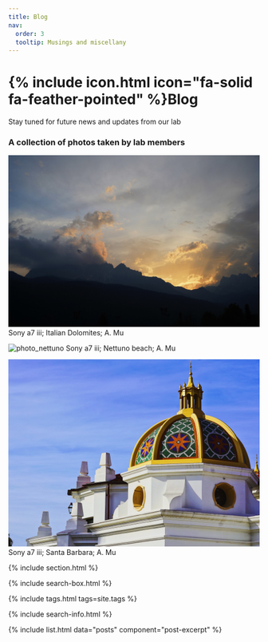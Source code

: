 ```yaml
---
title: Blog
nav:
  order: 3
  tooltip: Musings and miscellany
---
```


# {% include icon.html icon="fa-solid fa-feather-pointed" %}Blog

Stay tuned for future news and updates from our lab

### A collection of photos taken by lab members

![photo_dolomites](images/photo_dolomites.jpg)
Sony a7 iii; Italian Dolomites; A. Mu


![photo_nettuno](images/photo_nettunobeach.jpg)
Sony a7 iii; Nettuno beach; A. Mu

![photo_santamonica](images/photo_santamonica.jpg)
Sony a7 iii; Santa Barbara; A. Mu

{% include section.html %}

{% include search-box.html %}

{% include tags.html tags=site.tags %}

{% include search-info.html %}

{% include list.html data="posts" component="post-excerpt" %}
